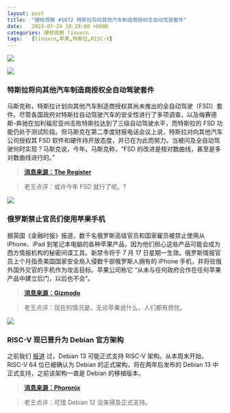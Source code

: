 ```yaml
---
layout: post
title:	"硬核观察 #1072 特斯拉将向其他汽车制造商授权全自动驾驶套件"
date:	2023-07-24 10:29:00 +0800 
categories:	硬核观察 linuxcn 
tags:	[linuxcn,苹果,特斯拉,RISC-V]
---
```



![](/Asserts/Images//attachment/album/202307/24/102758n36atmt36ahz3zs3.jpg)


![](/Asserts/Images//attachment/album/202307/24/102812ksv3wzlmai36i6oi.jpg)


### 特斯拉将向其他汽车制造商授权全自动驾驶套件


马斯克称，特斯拉计划向其他汽车制造商授权其尚未推出的全自动驾驶（FSD）套件。尽管各国政府对特斯拉自动驾驶汽车的安全性进行了多项调查，以及梅赛德斯-奔驰在加利福尼亚州击败特斯拉达到了三级自动驾驶水平，而特斯拉的 FSD 功能仍处于测试阶段。但马斯克在第二季度财报电话会议上说，特斯拉对向其他汽车公司授权其 FSD 软件和硬件持开放态度，并已在为此而努力。当被问及全自动驾驶何时实现？马斯克说，今年。马斯克称，“FSD 的改进是按对数曲线，甚至是多对数曲线进行的。”



> 
> **[消息来源：The Register](https://www.theregister.com/2023/07/20/tesla_to_license_fsd_software/)**
> 
> 
> 



> 
> 老王点评：或许今年 FSD 就行了呢。?
> 
> 
> 


![](/Asserts/Images//attachment/album/202307/24/102823wk1kke77z9zmkqv1.jpg)


### 俄罗斯禁止官员们使用苹果手机


据英国《金融时报》报道，数千名俄罗斯高级官员和国家雇员被禁止使用从 iPhone、iPad 到笔记本电脑的各种苹果产品，因为他们担心这些产品可能会成为西方情报机构的秘密间谍工具。新禁令将于 7 月 17 日星期一生效。俄罗斯情报官员上个月指责美国国家安全局入侵数千部俄罗斯人拥有的 iPhone 手机，并将驻俄外国外交官的手机作为攻击目标。苹果公司称它 “从未与任何政府合作在任何苹果产品中建立后门，以后也不会”。



> 
> **[消息来源：Gizmodo](https://gizmodo.com/russia-bans-officials-use-of-iphones-government-work-1850646999)**
> 
> 
> 



> 
> 老王点评：现在的情况是，无论苹果说什么，人们都有担忧。
> 
> 
> 


![](/Asserts/Images//attachment/album/202307/24/102842bne0z76uaey8guak.jpg)


### RISC-V 现已晋升为 Debian 官方架构


之前我们 [报道](/article-15910-1.html) 过，Debian 13 可能正式支持 RISC-V 架构。从本周末开始，RISC-V 64 位已被确认为 Debian 的正式架构，将在两年后发布的 Debian 13 中正式支持，之前该架构一直是 Debian 的移植版本。



> 
> **[消息来源：Phoronix](https://www.phoronix.com/news/Debian-Official-RISC-V)**
> 
> 
> 



> 
> 老王点评：可惜 Debian 12 没来得及正式支持。
> 
> 
>
